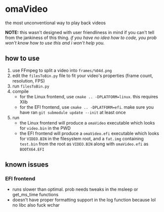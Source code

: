 # omaVideo

the most unconventional way to play back videos

**NOTE:** this wasn't designed with user friendliness in mind if you can't tell from the jankiness of this thing. _if you have no idea how to code, you prob won't know how to use this and i won't help you._

## how to use

1. use FFmpeg to split a video into `frames/%04d.png`
2. edit the `filesToBin.py` file to fit your video's properties (frame count, resolution, FPS)
3. run `filesToBin.py`
4. compile
   - for the Linux frontend, use `cmake .. -DPLATFORM=linux`. this requires Xlib
   - for the EFI frontend, use `cmake .. -DPLATFORM=efi`. make sure you have ran `git submodule update --init` at least once
5. run
   - the Linux frontend will produce a `omaVideo` executable which looks for `video.bin` in the PWD
   - the EFI frontend will produce a `omaVideo.efi` executable which looks for `VIDEO.BIN` in the filesystem root, and a `fat.img` containing `test.bin` from the root as `VIDEO.BIN` along with `omaVideo.efi` as `BOOTX64.EFI`

## known issues

### EFI frontend

- runs slower than optimal. prob needs tweaks in the msleep or get_ms_time functions
- doesn't have proper formatting support in the log function because lol no libc also fuck wchar
